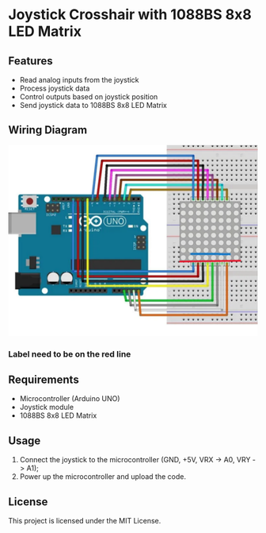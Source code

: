 # Joystick Crosshair with 1088BS 8x8 LED Matrix

## Features
- Read analog inputs from the joystick
- Process joystick data
- Control outputs based on joystick position
- Send joystick data to 1088BS 8x8 LED Matrix

## Wiring Diagram
![Wiring Diagram](wiring.png)
### Label need to be on the red line

## Requirements
- Microcontroller (Arduino UNO)
- Joystick module
- 1088BS 8x8 LED Matrix


## Usage
1. Connect the joystick to the microcontroller (GND, +5V, VRX -> A0, VRY -> A1);
2. Power up the microcontroller and upload the code.

## License
This project is licensed under the MIT License.